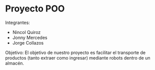 # Proyecto POO

Integrantes:
- Nincol Quiroz
- Jonny Mercedes
- Jorge Collazos

Objetivo:
El objetivo de nuestro proyecto es facilitar el transporte de productos (tanto extraer como ingresar) mediante robots dentro de un almacén.
